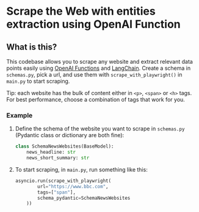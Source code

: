 # Scrape the Web with entities extraction using OpenAI Function

## What is this?

This codebase allows you to scrape any website and extract relevant data points easily using [OpenAI Functions](https://openai.com/blog/function-calling-and-other-api-updates) and [LangChain](https://python.langchain.com/docs/get_started/introduction).
Create a schema in `schemas.py`, pick a url, and use them with `scrape_with_playwright()` in `main.py` to start scraping.

Tip: each website has the bulk of content either in `<p>`, `<span>` or `<h>` tags. For best performance, choose a combination of tags that work for you.

### Example

1. Define the schema of the website you want to scrape in `schemas.py` (Pydantic class or dictionary are both fine):

   ```python
   class SchemaNewsWebsites(BaseModel):
       news_headline: str
       news_short_summary: str
   ```

2. To start scraping, in `main.py`, run something like this:

   ```python
   asyncio.run(scrape_with_playwright(
           url="https://www.bbc.com",
           tags=["span"],
           schema_pydantic=SchemaNewsWebsites
       ))
   ```
